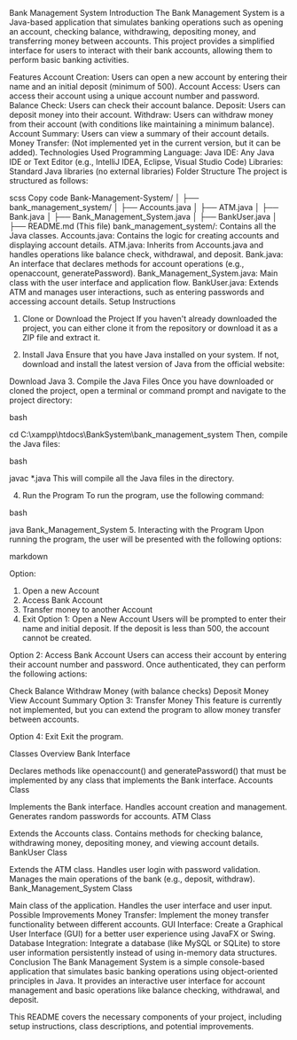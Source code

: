 Bank Management System
Introduction
The Bank Management System is a Java-based application that simulates banking operations such as opening an account, checking balance, withdrawing, depositing money, and transferring money between accounts. This project provides a simplified interface for users to interact with their bank accounts, allowing them to perform basic banking activities.

Features
Account Creation: Users can open a new account by entering their name and an initial deposit (minimum of 500).
Account Access: Users can access their account using a unique account number and password.
Balance Check: Users can check their account balance.
Deposit: Users can deposit money into their account.
Withdraw: Users can withdraw money from their account (with conditions like maintaining a minimum balance).
Account Summary: Users can view a summary of their account details.
Money Transfer: (Not implemented yet in the current version, but it can be added).
Technologies Used
Programming Language: Java
IDE: Any Java IDE or Text Editor (e.g., IntelliJ IDEA, Eclipse, Visual Studio Code)
Libraries: Standard Java libraries (no external libraries)
Folder Structure
The project is structured as follows:

scss
Copy code
Bank-Management-System/
│
├── bank_management_system/
│   ├── Accounts.java
│   ├── ATM.java
│   ├── Bank.java
│   ├── Bank_Management_System.java
│   ├── BankUser.java
│
├── README.md (This file)
bank_management_system/: Contains all the Java classes.
Accounts.java: Contains the logic for creating accounts and displaying account details.
ATM.java: Inherits from Accounts.java and handles operations like balance check, withdrawal, and deposit.
Bank.java: An interface that declares methods for account operations (e.g., openaccount, generatePassword).
Bank_Management_System.java: Main class with the user interface and application flow.
BankUser.java: Extends ATM and manages user interactions, such as entering passwords and accessing account details.
Setup Instructions
1. Clone or Download the Project
If you haven't already downloaded the project, you can either clone it from the repository or download it as a ZIP file and extract it.

2. Install Java
Ensure that you have Java installed on your system. If not, download and install the latest version of Java from the official website:

Download Java
3. Compile the Java Files
Once you have downloaded or cloned the project, open a terminal or command prompt and navigate to the project directory:

bash

cd C:\xampp\htdocs\BankSystem\bank_management_system
Then, compile the Java files:

bash

javac *.java
This will compile all the Java files in the directory.

4. Run the Program
To run the program, use the following command:

bash

java Bank_Management_System
5. Interacting with the Program
Upon running the program, the user will be presented with the following options:

markdown

Option:
1. Open a new Account
2. Access Bank Account
3. Transfer money to another Account
4. Exit
Option 1: Open a New Account
Users will be prompted to enter their name and initial deposit. If the deposit is less than 500, the account cannot be created.

Option 2: Access Bank Account
Users can access their account by entering their account number and password. Once authenticated, they can perform the following actions:

Check Balance
Withdraw Money (with balance checks)
Deposit Money
View Account Summary
Option 3: Transfer Money
This feature is currently not implemented, but you can extend the program to allow money transfer between accounts.

Option 4: Exit
Exit the program.

Classes Overview
Bank Interface

Declares methods like openaccount() and generatePassword() that must be implemented by any class that implements the Bank interface.
Accounts Class

Implements the Bank interface.
Handles account creation and management.
Generates random passwords for accounts.
ATM Class

Extends the Accounts class.
Contains methods for checking balance, withdrawing money, depositing money, and viewing account details.
BankUser Class

Extends the ATM class.
Handles user login with password validation.
Manages the main operations of the bank (e.g., deposit, withdraw).
Bank_Management_System Class

Main class of the application.
Handles the user interface and user input.
Possible Improvements
Money Transfer: Implement the money transfer functionality between different accounts.
GUI Interface: Create a Graphical User Interface (GUI) for a better user experience using JavaFX or Swing.
Database Integration: Integrate a database (like MySQL or SQLite) to store user information persistently instead of using in-memory data structures.
Conclusion
The Bank Management System is a simple console-based application that simulates basic banking operations using object-oriented principles in Java. It provides an interactive user interface for account management and basic operations like balance checking, withdrawal, and deposit.

This README covers the necessary components of your project, including setup instructions, class descriptions, and potential improvements.

